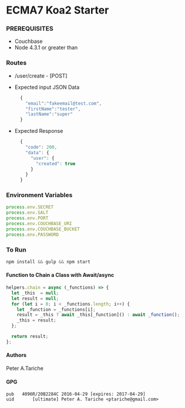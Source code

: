 # ECMA7 Koa2 Starter

### PREREQUISITES
 - Couchbase
 - Node 4.3.1 or greater than


### Routes
 - /user/create   - [POST]
  - Expected input JSON Data

    ```js
      {
        "email":"fakeemail@test.com",
        "firstName":"tester",
        "lastName":"super"
      }
    ```
  - Expected Response

    ```js
      {
        "code": 200,
        "data": {
          "user": {
            "created": true
          }
        }
      }
    ```

### Environment Variables
```js
process.env.SECRET
process.env.SALT
process.env.PORT
process.env.COUCHBASE_URI
process.env.COUCHBASE_BUCKET
process.env.PASSWORD
```

### To Run
  ```js
  npm install && gulp && npm start
  ```


#### Function to Chain a Class with Await/async
  ```js
  helpers.chain = async (_functions) => {
    let _this  = null;
    let result = null;
    for (let i = 0; i < _functions.length; i++) {
      let _function = _functions[i];
      result = _this ? await _this[_function]() : await _function();
      _this = result;
    };

    return result;
  };
  ```


#### Authors
Peter A.Tariche

#### GPG
```
pub   4096R/20B2284C 2016-04-29 [expires: 2017-04-29]
uid       [ultimate] Peter A. Tariche <ptariche@gmail.com>
```
